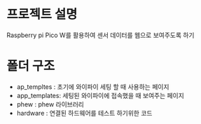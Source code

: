# 프로젝트 설명  
Raspberry pi Pico W를 활용하여 센서 데이터를 웹으로 보여주도록 하기  

# 폴더 구조
- ap_templtes : 초기에 와이파이 세팅 할 때 사용하는 페이지
- app_templates: 세팅된 와이파이에 접속했을 때 보여주는 페이지 
- phew : phew 라이브러리 
- hardware : 연결된 하드웨어를 테스트 하기위한 코드 
